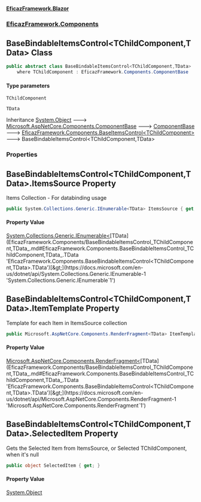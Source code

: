#### [EficazFramework.Blazor](EficazFrameworkData.md 'EficazFramework Data')
### [EficazFramework.Components](EficazFrameworkData.md#EficazFramework.Components 'EficazFramework.Components')

## BaseBindableItemsControl<TChildComponent,TData> Class

```csharp
public abstract class BaseBindableItemsControl<TChildComponent,TData> : EficazFramework.Components.BaseItemsControl<TChildComponent>
    where TChildComponent : EficazFramework.Components.ComponentBase
```
#### Type parameters

<a name='EficazFramework.Components.BaseBindableItemsControl_TChildComponent,TData_.TChildComponent'></a>

`TChildComponent`

<a name='EficazFramework.Components.BaseBindableItemsControl_TChildComponent,TData_.TData'></a>

`TData`

Inheritance [System.Object](https://docs.microsoft.com/en-us/dotnet/api/System.Object 'System.Object') &#129106; [Microsoft.AspNetCore.Components.ComponentBase](https://docs.microsoft.com/en-us/dotnet/api/Microsoft.AspNetCore.Components.ComponentBase 'Microsoft.AspNetCore.Components.ComponentBase') &#129106; [ComponentBase](EficazFramework.Components/ComponentBase.md 'EficazFramework.Components.ComponentBase') &#129106; [EficazFramework.Components.BaseItemsControl&lt;](EficazFramework.Components/BaseItemsControl_TChildComponent_.md 'EficazFramework.Components.BaseItemsControl<TChildComponent>')[TChildComponent](EficazFramework.Components/BaseBindableItemsControl_TChildComponent,TData_.md#EficazFramework.Components.BaseBindableItemsControl_TChildComponent,TData_.TChildComponent 'EficazFramework.Components.BaseBindableItemsControl<TChildComponent,TData>.TChildComponent')[&gt;](EficazFramework.Components/BaseItemsControl_TChildComponent_.md 'EficazFramework.Components.BaseItemsControl<TChildComponent>') &#129106; BaseBindableItemsControl<TChildComponent,TData>
### Properties

<a name='EficazFramework.Components.BaseBindableItemsControl_TChildComponent,TData_.ItemsSource'></a>

## BaseBindableItemsControl<TChildComponent,TData>.ItemsSource Property

Items Collection - For databinding usage

```csharp
public System.Collections.Generic.IEnumerable<TData> ItemsSource { get; set; }
```

#### Property Value
[System.Collections.Generic.IEnumerable&lt;](https://docs.microsoft.com/en-us/dotnet/api/System.Collections.Generic.IEnumerable-1 'System.Collections.Generic.IEnumerable`1')[TData](EficazFramework.Components/BaseBindableItemsControl_TChildComponent,TData_.md#EficazFramework.Components.BaseBindableItemsControl_TChildComponent,TData_.TData 'EficazFramework.Components.BaseBindableItemsControl<TChildComponent,TData>.TData')[&gt;](https://docs.microsoft.com/en-us/dotnet/api/System.Collections.Generic.IEnumerable-1 'System.Collections.Generic.IEnumerable`1')

<a name='EficazFramework.Components.BaseBindableItemsControl_TChildComponent,TData_.ItemTemplate'></a>

## BaseBindableItemsControl<TChildComponent,TData>.ItemTemplate Property

Template for each Item in ItemsSource collection

```csharp
public Microsoft.AspNetCore.Components.RenderFragment<TData> ItemTemplate { get; set; }
```

#### Property Value
[Microsoft.AspNetCore.Components.RenderFragment&lt;](https://docs.microsoft.com/en-us/dotnet/api/Microsoft.AspNetCore.Components.RenderFragment-1 'Microsoft.AspNetCore.Components.RenderFragment`1')[TData](EficazFramework.Components/BaseBindableItemsControl_TChildComponent,TData_.md#EficazFramework.Components.BaseBindableItemsControl_TChildComponent,TData_.TData 'EficazFramework.Components.BaseBindableItemsControl<TChildComponent,TData>.TData')[&gt;](https://docs.microsoft.com/en-us/dotnet/api/Microsoft.AspNetCore.Components.RenderFragment-1 'Microsoft.AspNetCore.Components.RenderFragment`1')

<a name='EficazFramework.Components.BaseBindableItemsControl_TChildComponent,TData_.SelectedItem'></a>

## BaseBindableItemsControl<TChildComponent,TData>.SelectedItem Property

Gets the Selected Item from ItemsSource, or Selected TChildComponent, when it's null

```csharp
public object SelectedItem { get; }
```

#### Property Value
[System.Object](https://docs.microsoft.com/en-us/dotnet/api/System.Object 'System.Object')